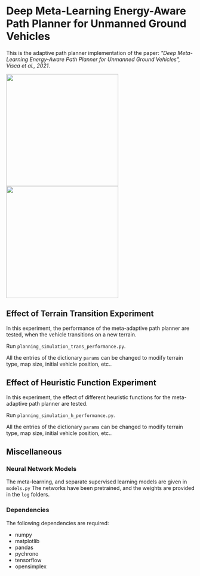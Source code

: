 # Deep Meta-Learning Energy-Aware Path Planner for Unmanned Ground Vehicles
This is the adaptive path planner implementation of the paper: *"Deep Meta-Learning Energy-Aware Path Planner for Unmanned Ground Vehicles", Visca et al., 2021*.

<img src="https://github.com/picchius94/META-UGV/blob/main/transition.gif" width="300"> <img src="https://github.com/picchius94/META-UGV/blob/main/transition2.gif" width="300">

## Effect of Terrain Transition Experiment
In this experiment, the performance of the meta-adaptive path planner are tested, when the vehicle transitions on a new terrain.

Run `planning_simulation_trans_performance.py`.

All the entries of the dictionary `params` can be changed to modify terrain type, map size, initial vehicle position, etc..

## Effect of Heuristic Function Experiment
In this experiment, the effect of different heuristic functions for the meta-adaptive path planner are tested.

Run `planning_simulation_h_performance.py`.

All the entries of the dictionary `params` can be changed to modify terrain type, map size, initial vehicle position, etc..

## Miscellaneous
### Neural Network Models
The meta-learning, and separate supervised learning models are given in `models.py`
The networks have been pretrained, and the weights are provided in the `log` folders.

### Dependencies
The following dependencies are required:
- numpy
- matplotlib
- pandas
- pychrono
- tensorflow
- opensimplex


